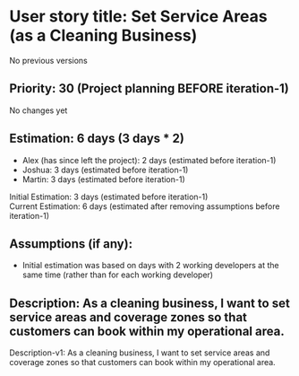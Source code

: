 # User story title: Set Service Areas (as a Cleaning Business)
No previous versions

## Priority: 30 (Project planning BEFORE iteration-1)
No changes yet

## Estimation: 6 days (3 days * 2)
* Alex (has since left the project): 2 days (estimated before iteration-1)
* Joshua: 3 days (estimated before iteration-1)
* Martin: 3 days (estimated before iteration-1)

Initial Estimation: 3 days (estimated before iteration-1)  
Current Estimation: 6 days (estimated after removing assumptions before iteration-1)

## Assumptions (if any):
* Initial estimation was based on days with 2 working developers at the same time (rather than for each working developer)

## Description: As a cleaning business, I want to set service areas and coverage zones so that customers can book within my operational area.
Description-v1: As a cleaning business, I want to set service areas and coverage zones so that customers can book within my operational area.
